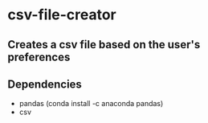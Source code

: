 # csv-file-creator

## Creates a csv file based on the user's preferences

## Dependencies

 <ul>
  <li> pandas (conda install -c anaconda pandas) </li>
  <li> csv </li>
</ul>
